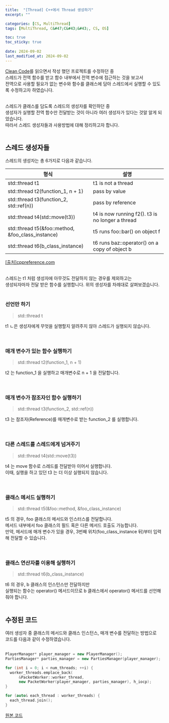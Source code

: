 ```yaml
---
title:  "[Thread] C++에서 Thread 생성하기"
excerpt: ""

categories: [CS, MultiThread]
tags: [MultiThread, C&#47;C&#43;&#43;, CS, OS]

toc: true
toc_sticky: true
 
date: 2024-09-02
last_modified_at: 2024-09-02
---
```


[Clean Code](https://mgcllee.github.io/categories/cleancode/)를 읽으면서 작성 했던 프로젝트를 수정하던 중  
스레드가 전역 함수를 받고 함수 내부에서 전역 변수에 접근하는 것을 보고서  
전역으로 사용할 필요가 없는 변수와 함수를 클래스에 담아 스레드에서 실행할 수 있도록 수정하고자 하였습니다.  
<br/>

스레드가 클래스를 담도록 스레드의 생성자를 확인하던 중  
생성자가 실행할 전역 함수만 전달받는 것이 아니라 여러 생성자가 있다는 것알 알게 되었습니다.  
따라서 스레드 생성자들과 사용방법에 대해 정리하고자 합니다.  
<br/>

## 스레드 생성자들

스레드의 생성자는 총 6가지로 다음과 같습니다.  

|형식|설명|
|---|---|
|std::thread t1 | t1 is not a thread |
|std::thread t2(function_1, n + 1) | pass by value|
|std::thread t3(function_2, std::ref(n)) | pass by reference|
|std::thread t4(std::move(t3)) | t4 is now running f2(). t3 is no longer a thread|
|std::thread t5(&foo::method, &foo_class_instance) | t5 runs foo::bar() on object f|
|std::thread t6(b_class_instance) | t6 runs baz::operator() on a copy of object b|

[[출처]cppreference.com](https://en.cppreference.com/w/cpp/thread/thread/thread)  
<br/>

스레드는 t1 처럼 생성자에 아무것도 전달하지 않는 경우를 제외하고는  
생성되자마자 전달 받은 함수를 실행합니다. 위의 생성자를 차례대로 살펴보겠습니다.  
<br/>

### 선언만 하기

> std::thread t

t1 ㄴ은 생성자에게 무엇을 실행할지 알려주지 않아 스레드가 실행되지 않습니다.  
<br/>
<br/>

### 매개 변수가 있는 함수 실행하기

> std::thread t2(function_1, n + 1)

t2 는 function_1 을 실행하고 매개변수로 n + 1 을 전달합니다.  
<br/>
<br/>

### 매개 변수가 참조자인 함수 실행하기

> std::thread t3(function_2, std::ref(n))

t3 는 참조자(Reference)를 매개변수로 받는 function_2 를 실행합니다.  
<br/>
<br/>

### 다른 스레드를 스레드에게 넘겨주기

> std::thread t4(std::move(t3))

t4 는 move 함수로 스레드를 전달받아 이어서 실행합니다.  
이때, 실행을 하고 있던 t3 는 더 이상 실행되지 않습니다.  
<br/>
<br/>

### 클래스 메서드 실행하기

> std::thread t5(&foo::method, &foo_class_instance) 

t5 의 경우, foo 클래스의 메서드와 인스터스를 전달합니다.  
메서드 내부에서 foo 클래스의 필드 혹은 다른 메서드 호출도 가능합니다.  
만약, 메서드에 매개 변수가 있을 경우, 3번째 위치(foo_class_instance 뒤)부터 입력해 전달할 수 있습니다.  
<br/>
<br/>

### 클래스 연산자를 이용해 실행하기

> std::thread t6(b_class_instance)

t6 의 경우, b 클래스의 인스턴스만 전달하지만  
실행되는 함수는 operator() 메서드이므로 b 클래스에서 operator() 메서드를 선언해줘야 합니다.  
<br/>

## 수정된 코드

여러 생성자 중 클래스의 메서드와 클래스 인스턴스, 매개 변수를 전달하는 방법으로  
코드를 다음과 같이 수정하였습니다.  
<br/>

```c++
PlayerManager* player_manager = new PlayerManager();
PartiesManager* parties_manager = new PartiesManager(player_manager);

for (int i = 0; i < num_threads; ++i) {
  worker_threads.emplace_back(
      &PacketWorker::worker_thread,
      new PacketWorker(player_manager, parties_manager), h_iocp);
}

for (auto& each_thread : worker_threads) {
  each_thread.join();
}
```

[원본 코드](https://github.com/Mgcllee/PokeHunter/blob/33102b4255965654129af61a1015601e5772fe60/PokeHunter_Server/IOCPServer/PacketWorker.cpp#L197)